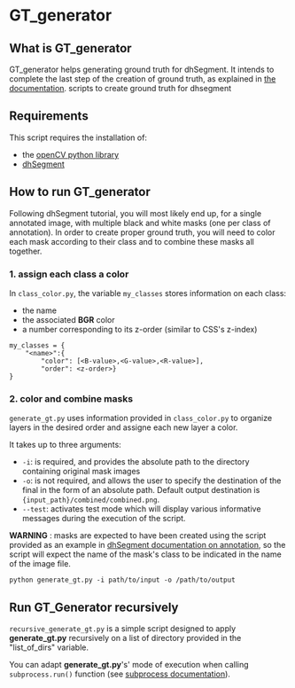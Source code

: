 # GT_generator

## What is GT_generator
GT_generator helps generating ground truth for dhSegment. It intends to complete the last step of the creation of ground truth, as explained in [the documentation](https://dhsegment.readthedocs.io/en/latest/start/annotating.html).
scripts to create ground truth for dhsegment

## Requirements
This script requires the installation of:
- the [openCV python library](https://opencv.org/)
- [dhSegment](https://dhsegment.readthedocs.io/en/latest/index.html)

## How to run GT_generator
Following dhSegment tutorial, you will most likely end up, for a single annotated image, with multiple black and white masks (one per class of annotation). In order to create proper ground truth, you will need to color each mask according to their class and to combine these masks all together.

### 1. assign each class a color
In `class_color.py`, the variable `my_classes` stores information on each class:
- the name
- the associated **BGR** color
- a number corresponding to its z-order (similar to CSS's z-index)

``` 
my_classes = {
    "<name>":{
        "color": [<B-value>,<G-value>,<R-value>],
        "order": <z-order>}
}
```

### 2. color and combine masks
`generate_gt.py` uses information provided in `class_color.py` to organize layers in the desired order and assigne each new layer a color.

It takes up to three arguments:
- `-i`: is required, and provides the absolute path to the directory containing original mask images
- `-o`: is not required, and allows the user to specify the destination of the final in the form of an absolute path. Default output destination is `{input_path}/combined/combined.png`.
- `--test`: activates test mode which will display various informative messages during the execution of the script.

**WARNING** : masks are expected to have been created using the script provided as an example in [dhSegment documentation on annotation](https://github.com/dhlab-epfl/dhSegment/blob/04ce8b6db9a3fef3840c7fbbb8e65950851a3355/doc/start/annotating.rst), so the script will expect the name of the mask's class to be indicated in the name of the image file.

``` shell
python generate_gt.py -i path/to/input -o /path/to/output
```

## Run GT_Generator recursively
`recursive_generate_gt.py` is a simple script designed to apply **generate_gt.py** recursively on a list of directory provided in the "list_of_dirs" variable. 

You can adapt **generate_gt.py**'s' mode of execution when calling `subprocess.run()` function (see [subprocess documentation](https://docs.python.org/3.6/library/subprocess.html#subprocess.run)).